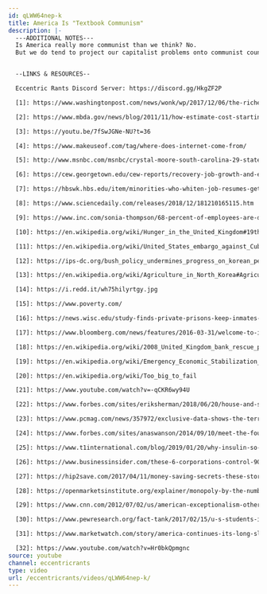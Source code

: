 ```yaml
---
id: qLWW64nep-k
title: America Is "Textbook Communism"
description: |-
  ---ADDITIONAL NOTES---
  Is America really more communist than we think? No.
  But we do tend to project our capitalist problems onto communist countries quite frequently.


  --LINKS & RESOURCES--

  Eccentric Rants Discord Server: https://discord.gg/HkgZF2P

  [1]: https://www.washingtonpost.com/news/wonk/wp/2017/12/06/the-richest-1-percent-now-owns-more-of-the-countrys-wealth-than-at-any-time-in-the-past-50-years/

  [2]: https://www.mbda.gov/news/blog/2011/11/how-estimate-cost-starting-business-scratch

  [3]: https://youtu.be/7fSwJGNe-NU?t=36

  [4]: https://www.makeuseof.com/tag/where-does-internet-come-from/

  [5]: http://www.msnbc.com/msnbc/crystal-moore-south-carolina-29-states-can-fire-you-being-gay

  [6]: https://cew.georgetown.edu/cew-reports/recovery-job-growth-and-education-requirements-through-2020/

  [7]: https://hbswk.hbs.edu/item/minorities-who-whiten-job-resumes-get-more-interviews

  [8]: https://www.sciencedaily.com/releases/2018/12/181210165115.htm

  [9]: https://www.inc.com/sonia-thompson/68-percent-of-employees-are-disengaged-but-there-i.html

  [10]: https://en.wikipedia.org/wiki/Hunger_in_the_United_Kingdom#19th_and_20th_century

  [11]: https://en.wikipedia.org/wiki/United_States_embargo_against_Cuba#Impacts_of_the_embargo

  [12]: https://ips-dc.org/bush_policy_undermines_progress_on_korean_peninsula/

  [13]: https://en.wikipedia.org/wiki/Agriculture_in_North_Korea#Agricultural_history

  [14]: https://i.redd.it/wh75hilyrtgy.jpg

  [15]: https://www.poverty.com/

  [16]: https://news.wisc.edu/study-finds-private-prisons-keep-inmates-longer-without-reducing-future-crime/

  [17]: https://www.bloomberg.com/news/features/2016-03-31/welcome-to-iceland-where-bad-bankers-go-to-prison

  [18]: https://en.wikipedia.org/wiki/2008_United_Kingdom_bank_rescue_package

  [19]: https://en.wikipedia.org/wiki/Emergency_Economic_Stabilization_Act_of_2008

  [20]: https://en.wikipedia.org/wiki/Too_big_to_fail

  [21]: https://www.youtube.com/watch?v=-qCKR6wy94U

  [22]: https://www.forbes.com/sites/eriksherman/2018/06/20/house-and-senate-democrats-vote-68-percent-and-85-percent-for-massive-military-spending/

  [23]: https://www.pcmag.com/news/357972/exclusive-data-shows-the-terrible-state-of-us-isp-competitio

  [24]: https://www.forbes.com/sites/anaswanson/2014/09/10/meet-the-four-eyed-eight-tentacled-monopoly-that-is-making-your-glasses-so-expensive/

  [25]: https://www.t1international.com/blog/2019/01/20/why-insulin-so-expensive/

  [26]: https://www.businessinsider.com/these-6-corporations-control-90-of-the-media-in-america-2012-6

  [27]: https://hip2save.com/2017/04/11/money-saving-secrets-these-store-brand-items-are-actually-made-by-name-brands/

  [28]: https://openmarketsinstitute.org/explainer/monopoly-by-the-numbers/

  [29]: https://www.cnn.com/2012/07/02/us/american-exceptionalism-other-countries-lessons/index.html

  [30]: https://www.pewresearch.org/fact-tank/2017/02/15/u-s-students-internationally-math-science/

  [31]: https://www.marketwatch.com/story/america-continues-its-long-slide-on-the-world-happiness-report-2017-03-20

  [32]: https://www.youtube.com/watch?v=Hr0bkQpmgnc
source: youtube
channel: eccentricrants
type: video
url: /eccentricrants/videos/qLWW64nep-k/
---
```


